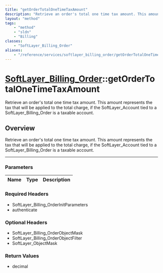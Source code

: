 ```yaml
---
title: "getOrderTotalOneTimeTaxAmount"
description: "Retrieve an order's total one time tax amount. This amount represents the tax that will be applied to the total charge,... "
layout: "method"
tags:
    - "method"
    - "sldn"
    - "Billing"
classes:
    - "SoftLayer_Billing_Order"
aliases:
    - "/reference/services/softlayer_billing_order/getOrderTotalOneTimeTaxAmount"
---
```

# [SoftLayer_Billing_Order](/reference/services/SoftLayer_Billing_Order)::getOrderTotalOneTimeTaxAmount

Retrieve an order's total one time tax amount. This amount represents the tax that will be applied to the total charge, if the SoftLayer_Account tied to a SoftLayer_Billing_Order is a taxable account.


## Overview 
Retrieve an order's total one time tax amount. This amount represents the tax that will be applied to the total charge, if the SoftLayer_Account tied to a SoftLayer_Billing_Order is a taxable account.

-----

### Parameters 
|Name | Type | Description |
| --- | --- | --- |


### Required Headers
* SoftLayer_Billing_OrderInitParameters
* authenticate


### Optional Headers
* SoftLayer_Billing_OrderObjectMask
* SoftLayer_Billing_OrderObjectFilter
* SoftLayer_ObjectMask

### Return Values
* decimal




